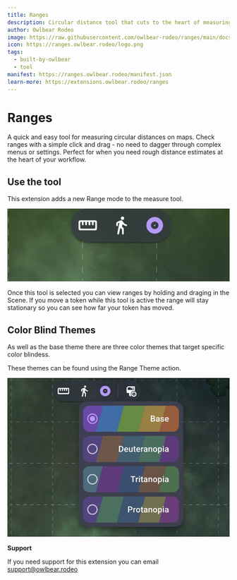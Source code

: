 ```yaml
---
title: Ranges
description: Circular distance tool that cuts to the heart of measuring ranges without the dagger of a complex setup
author: Owlbear Rodeo
image: https://raw.githubusercontent.com/owlbear-rodeo/ranges/main/docs/header.jpg
icon: https://ranges.owlbear.rodeo/logo.png
tags:
  - built-by-owlbear
  - tool
manifest: https://ranges.owlbear.rodeo/manifest.json
learn-more: https://extensions.owlbear.rodeo/ranges
---
```


# Ranges

A quick and easy tool for measuring circular distances on maps. Check ranges with a simple click and drag - no need to dagger through complex menus or settings. Perfect for when you need rough distance estimates at the heart of your workflow.

## Use the tool

This extension adds a new Range mode to the measure tool.

![Range mode](https://raw.githubusercontent.com/owlbear-rodeo/ranges/main/docs/tool.jpg)

Once this tool is selected you can view ranges by holding and draging in the Scene.
If you move a token while this tool is active the range will stay stationary so you can see how far your token has moved.

## Color Blind Themes

As well as the base theme there are three color themes that target specific color blindess.

These themes can be found using the Range Theme action.

![Range themes](https://raw.githubusercontent.com/owlbear-rodeo/ranges/main/docs/themes.jpg)

**Support**

If you need support for this extension you can email <support@owlbear.rodeo>
